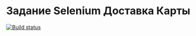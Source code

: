 # Задание Selenium  Доставка Карты
[![Build status](https://ci.appveyor.com/api/projects/status/4hstatdd7fyjqk6h?svg=true)](https://ci.appveyor.com/project/Semyen747/carddelivery)

